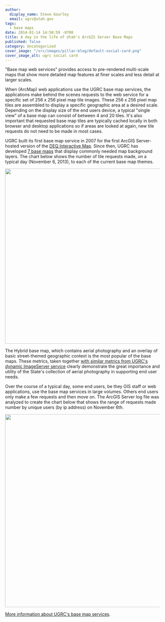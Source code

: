 ```yaml
---
author:
  display_name: Steve Gourley
  email: ugrc@utah.gov
tags:
  - base maps
date: 2014-01-14 14:58:59 -0700
title: A day in the life of Utah's ArcGIS Server Base Maps
published: false
category: Uncategorized
cover_image: "/src/images/pillar-blog/default-social-card.png"
cover_image_alt: ugrc social card
---
```


<p>"Base map web services" provides access to pre-rendered multi-scale maps that show more detailed map features at finer scales and less detail at larger scales.</p>
<p>When (ArcMap) web applications use the UGRC base map services, the applications make behind the scenes requests to the web service for a specific set of 256 x 256 pixel map tile images. These 256 x 256 pixel map tiles are assembled to display a specific geographic area at a desired scale. Depending on the display size of the end users device, a typical "single view" of a base map can consist of between 4 and 20 tiles. It's also important that requested base map tiles are typically cached locally in both browser and desktop applications so if areas are looked at again, new tile requests do not need to be made in most cases. </p>
<p>UGRC built its first base map service in 2007 for the first ArcGIS Server-hosted version of the <a href="https://enviro.deq.utah.gov/">DEQ Interactive Map</a>. Since then, UGRC has developed <a href="/products/base-maps">7 base maps</a> that display commonly needed map background layers. The chart below shows the number of tile requests made, on a typical day (November 6, 2013), to each of the current base map themes.</p>
<p><a href="/images/404.png"><img src="/images/404.png" alt="" title="basemapmetrics20131106_bymap" width="600" height="569" class="aligncenter size-full wp-image-14348" /></a></p>
<p>The Hybrid base map, which contains aerial photography and an overlay of basic street-themed geographic context is the most popular of the base maps. These metrics, taken together <a href="/blog/2013-12-04-a-day-in-the-life-of-the-utah-sgid-imageserver">with similar metrics from UGRC's dynamic ImageServer service</a> clearly demonstrate the great importance and utility of the State's collection of aerial photography in supporting end user needs.</p>
<p>Over the course of a typical day, some end users, be they GIS staff or web applications, use the base map services in large volumes. Others end users only make a few requests and then move on. The ArcGIS Server log file was analyzed to create the chart below that shows the range of requests made number by unique users (by ip address) on November 6th. </p>
<p><a href="/images/404.png"><img src="/images/404.png" alt="" title="basemapmetrics20131106_peruser" width="600" height="627" class="aligncenter size-full wp-image-14349" /></a></p>
<p><a href="/products/base-maps">More information about UGRC's base map services</a>.</p>

